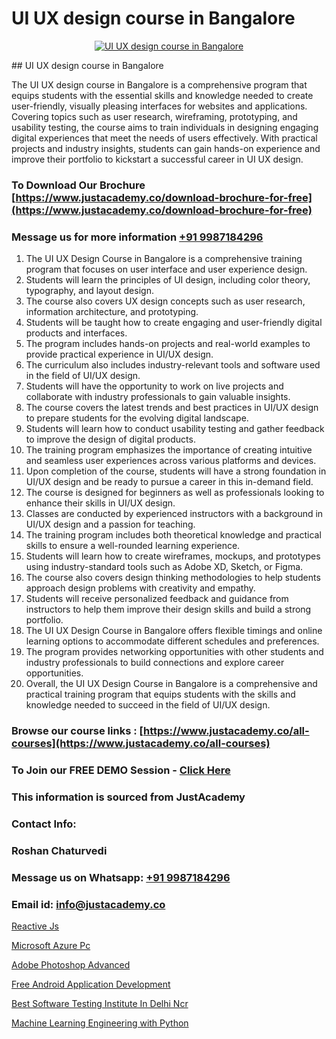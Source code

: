 # UI UX design course in Bangalore

<p align="center">
  <a href="https://justacademy.co/all-courses">
    <img src="https://i.ibb.co/P5KtSQ2/ui-ux.png" alt="UI UX design course in Bangalore">
  </a>
</p>
## UI UX design course in Bangalore

The UI UX design course in Bangalore is a comprehensive program that equips students with the essential skills and knowledge needed to create user-friendly, visually pleasing interfaces for websites and applications. Covering topics such as user research, wireframing, prototyping, and usability testing, the course aims to train individuals in designing engaging digital experiences that meet the needs of users effectively. With practical projects and industry insights, students can gain hands-on experience and improve their portfolio to kickstart a successful career in UI UX design.
### To Download Our Brochure [https://www.justacademy.co/download-brochure-for-free](https://www.justacademy.co/download-brochure-for-free)
### Message us for more information [+91 9987184296](https://api.whatsapp.com/send?phone=919987184296)
1) The UI UX Design Course in Bangalore is a comprehensive training program that focuses on user interface and user experience design. 
2) Students will learn the principles of UI design, including color theory, typography, and layout design. 
3) The course also covers UX design concepts such as user research, information architecture, and prototyping. 
4) Students will be taught how to create engaging and user-friendly digital products and interfaces. 
5) The program includes hands-on projects and real-world examples to provide practical experience in UI/UX design. 
6) The curriculum also includes industry-relevant tools and software used in the field of UI/UX design. 
7) Students will have the opportunity to work on live projects and collaborate with industry professionals to gain valuable insights. 
8) The course covers the latest trends and best practices in UI/UX design to prepare students for the evolving digital landscape. 
9) Students will learn how to conduct usability testing and gather feedback to improve the design of digital products. 
10) The training program emphasizes the importance of creating intuitive and seamless user experiences across various platforms and devices. 
11) Upon completion of the course, students will have a strong foundation in UI/UX design and be ready to pursue a career in this in-demand field. 
12) The course is designed for beginners as well as professionals looking to enhance their skills in UI/UX design. 
13) Classes are conducted by experienced instructors with a background in UI/UX design and a passion for teaching. 
14) The training program includes both theoretical knowledge and practical skills to ensure a well-rounded learning experience. 
15) Students will learn how to create wireframes, mockups, and prototypes using industry-standard tools such as Adobe XD, Sketch, or Figma. 
16) The course also covers design thinking methodologies to help students approach design problems with creativity and empathy. 
17) Students will receive personalized feedback and guidance from instructors to help them improve their design skills and build a strong portfolio. 
18) The UI UX Design Course in Bangalore offers flexible timings and online learning options to accommodate different schedules and preferences. 
19) The program provides networking opportunities with other students and industry professionals to build connections and explore career opportunities. 
20) Overall, the UI UX Design Course in Bangalore is a comprehensive and practical training program that equips students with the skills and knowledge needed to succeed in the field of UI/UX design.

### Browse our course links : [https://www.justacademy.co/all-courses](https://www.justacademy.co/all-courses) 
### To Join our FREE DEMO Session - [Click Here](https://www.justacademy.co/register-for-course-demo)


### This information is sourced from JustAcademy
### Contact Info:
### Roshan Chaturvedi
### Message us on Whatsapp: [+91 9987184296](https://api.whatsapp.com/send?phone=919987184296)
### Email id: [info@justacademy.co](mailto:info@justacademy.co)
                
[Reactive Js](https://www.linkedin.com/pulse/reactive-js-justacademy-mumbai-7jnkc?trackingId=WkBliMRqX2VVyQZXTUYUeQ%3D%3D&lipi=urn%3Ali%3Apage%3Ad_flagship3_showcase_admin%3Bwznj2UNcTieGGkSiw6VF5Q%3D%3D)

[Microsoft Azure Pc](https://www.linkedin.com/pulse/microsoft-azure-pc-justacademy-sunnyvale-c3iuc?trackingId=H%2Fuo4p89yF6VXh%2B2Igy48A%3D%3D&lipi=urn%3Ali%3Apage%3Ad_flagship3_company_admin%3BJVVM%2Fef%2BR3WBKPYq3pagGw%3D%3D)

[Adobe Photoshop Advanced](https://medium.com/@negishivu99/adobe-photoshop-advanced-ef56c99f6e35)

[Free Android Application Development](https://medium.com/@kumarishimmi99/free-android-application-development-bdbbe439a2ea)

[Best Software Testing Institute In Delhi Ncr](https://justacademyin.github.io/justacademy/best-software-testing-institute-in-delhi-ncr)

[Machine Learning Engineering with Python](https://justacademyin.github.io/justacademy/machine-learning-engineering-with-python)

